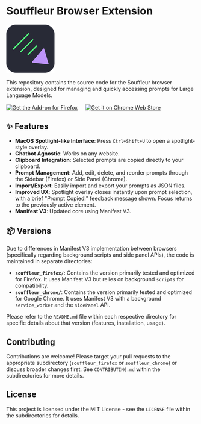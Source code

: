 # Souffleur Browser Extension

![Souffleur Logo](souffleur_chrome/icons/icon128.png) 

This repository contains the source code for the Souffleur browser extension, designed for managing and quickly accessing prompts for Large Language Models.

<div>
  <a href="https://addons.mozilla.org/en-US/firefox/addon/souffleur/" style="display:inline-block;vertical-align:middle;">
    <img src="https://blog.mozilla.org/addons/files/2020/04/get-the-addon-fx-apr-2020.svg" alt="Get the Add-on for Firefox" width="250">
  </a>
  <a href="https://chromewebstore.google.com/detail/souffleur/jpencajlhojahjjokfkjbjnchdbacpfn" style="display:inline-block;vertical-align:middle;margin-left:16px;">
    <img src="https://developer.chrome.com/static/docs/webstore/branding/image/HRs9MPufa1J1h5glNhut.png" alt="Get it on Chrome Web Store" width="250" height="60">
  </a>
</div>

## ✨ Features

- **MacOS Spotlight-like Interface**: Press `Ctrl+Shift+U` to open a spotlight-style overlay.
- **Chatbot Agnostic**: Works on any website.
- **Clipboard Integration**: Selected prompts are copied directly to your clipboard.
- **Prompt Management**: Add, edit, delete, and reorder prompts through the Sidebar (Firefox) or Side Panel (Chrome).
- **Import/Export**: Easily import and export your prompts as JSON files.
- **Improved UX**: Spotlight overlay closes instantly upon prompt selection, with a brief "Prompt Copied!" feedback message shown. Focus returns to the previously active element.
- **Manifest V3**: Updated core using Manifest V3.

## 📦 Versions

Due to differences in Manifest V3 implementation between browsers (specifically regarding background scripts and side panel APIs), the code is maintained in separate directories:

-   **`souffleur_firefox/`**: Contains the version primarily tested and optimized for Firefox. It uses Manifest V3 but relies on background `scripts` for compatibility.
-   **`souffleur_chrome/`**: Contains the version primarily tested and optimized for Google Chrome. It uses Manifest V3 with a background `service_worker` and the `sidePanel` API.

Please refer to the `README.md` file within each respective directory for specific details about that version (features, installation, usage).

## Contributing

Contributions are welcome! Please target your pull requests to the appropriate subdirectory (`souffleur_firefox` or `souffleur_chrome`) or discuss broader changes first. See `CONTRIBUTING.md` within the subdirectories for more details.

## License

This project is licensed under the MIT License - see the `LICENSE` file within the subdirectories for details.
